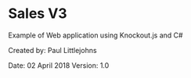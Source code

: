 # Sales V3
 Example of Web application using Knockout.js and C#


Created by: Paul Littlejohns

Date: 02 April 2018
Version: 1.0
